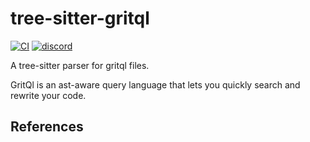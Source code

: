 # tree-sitter-gritql

[![CI][ci]](https://github.com/tree-sitter-grammars/tree-sitter-gritql/actions/workflows/ci.yml)
[![discord][discord]](https://docs.grit.io/discord)
<!-- NOTE: uncomment these if you're publishing packages: -->
<!-- [![npm][npm]](https://www.npmjs.com/package/tree-sitter-gritql) -->
<!-- [![crates][crates]](https://crates.io/crates/tree-sitter-gritql) -->

A tree-sitter parser for gritql files.

GritQl is an ast-aware query language that lets you quickly search and rewrite your code.

## References

<!-- NOTE: add the grammar's references here -->

[ci]: https://img.shields.io/github/actions/workflow/status/tree-sitter-grammars/tree-sitter-gritql/ci.yml?logo=github&label=CI
[discord]: https://img.shields.io/discord/1063097320771698699?logo=discord&label=discord
[npm]: https://img.shields.io/npm/v/tree-sitter-gritql?logo=npm
[crates]: https://img.shields.io/crates/v/tree-sitter-gritql?logo=rust
